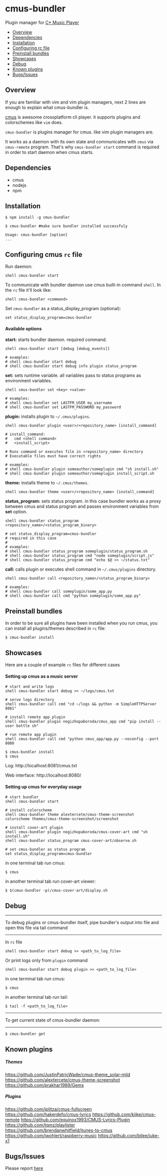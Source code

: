 # cmus-bundler

Plugin manager for [C* Music Player](https://github.com/cmus/cmus)


  * [Overview](#overview)
  * [Dependencies](#dependencies)
  * [Installation](#installation)
  * [Configuring rc file](#configuring-cmus-rc-file)
  * [Preinstall bundles](#preinstall-bundles)
  * [Showcases](#showcases)
  * [Debug](#debug)
  * [Known plugins](#known-plugins)
  * [Bugs/Issues](#bugsissues)


## Overview

If you are familiar with vim and vim plugin managers, next 2 lines are enough to explain what cmus-bundler is.

[cmus](https://github.com/cmus/cmus) is awesome crossplatform cli player. it supports plugins and colorschemes like `vim` does.

`cmus-bundler` is plugins manager for cmus. like vim plugin managers are.

It works as a daemon with its own state and communicates with `cmus` via `cmus-remote` program. That's why `cmus-bundler start` command is required in order to start daemon when cmus starts.

## Dependencies

  * cmus
  * nodejs
  * npm

## Installation

```shell
$ npm install -g cmus-bundler
```

```shell
$ cmus-bundler #make sure bundler installed successfuly

Usage: cmus-bundler [option]
...

```


## Configuring cmus `rc` file

Run daemon:
```vim
shell cmus-bundler start
```

To communicate with bundler daemon use cmus built-in command `shell`. In the `rc` file it'll look like:
```vim
shell cmus-bundler <command>
```

Set `cmus-bundler` as a status_display_program (optional):
```vim
set status_display_program=cmus-bundler
```

#### Available options

**start:** starts bundler daemon. required command.
```vim
shell cmus-bundler start [debug [debug_events]]

# examples:
# shell cmus-bundler start debug
# shell cmus-bundler start debug info plugin status_program
```

**set:** sets runtime variable. all variables pass to status programs as environment variables.
```vim
shell cmus-bundler set <key> <value>

# examples:
# shell cmus-bundler set LASTFM_USER my_username
# shell cmus-bundler set LASTFM_PASSWORD my_password
```

**plugin:** installs plugin to `~/.cmus/plugins`.
```vim
shell cmus-bundler plugin <user>/<repository_name> [install_command]

# install_command:
#   cmd <shell command>
#   <install_script>

# Runs command or executes file in <repository_name> directory
# Executable files must have correct rights

# examples:
# shell cmus-bundler plugin someauthor/someplugin cmd "sh install.sh"
# shell cmus-bundler plugin someauthor/someplugin install_script.sh
```

**theme:** installs theme to `~/.cmus/themes`.
```vim
shell cmus-bundler theme <user>/<repository_name> [install_command]
```

**status_program:** sets status program. in this case bundler works as a proxy between cmus and status program and passes environment variables from **set** option.
```vim
shell cmus-bundler status_program <repository_name>/<status_program_binary>

# set status_display_program=cmus-bundler
# required in this case
# 
# examples:
# shell cmus-bundler status_program someplugin/status_program.sh
# shell cmus-bundler status_program cmd "node someplugin/script.js"
# shell cmus-bundler status_program cmd "echo $@ >> ~/status.txt"
```

**call:** calls plugin or executes shell command in `~/.cmus/plugins` directory.
```vim
shell cmus-bundler call <repository_name>/<status_program_binary>

# examples:
# shell cmus-bundler call someplugin/some_app.py
# shell cmus-bundler call cmd "python someplugin/some_app.py"
```

## Preinstall bundles
In order to be sure all plugins have been installed when you run cmus, you can install all plugins/themes described in `rc` file:

```shell
$ cmus-bundler install
```

## Showcases

Here are a couple of example `rc` files for different cases

#### Setting up cmus as a music server

```vim
# start and write logs
shell cmus-bundler start debug >> ~/logs/cmus.txt

# serve logs directory
shell cmus-bundler call cmd "cd ~/logs && python -m SimpleHTTPServer 8081"

# install remote app plugin
shell cmus-bundler plugin nogizhopaboroda/cmus_app cmd "pip install --user bottle sh"

# run remote app plugin
shell cmus-bundler call cmd "python cmus_app/app.py --noconfig --port 8080
```

```shell
$ cmus-bundler install
$ cmus
```

Log:
http://localhost:8081/cmus.txt

Web interface:
http://localhost:8080/



#### Setting up cmus for everyday usage
```vim
# start bundler
shell cmus-bundler start

# install colorscheme
shell cmus-bundler theme alextercete/cmus-theme-screenshot
colorscheme themes/cmus-theme-screenshot/screenshot

# install cover-art plugin
shell cmus-bundler plugin nogizhopaboroda/cmus-cover-art cmd "sh install.sh"
shell cmus-bundler status_program cmus-cover-art/observe.sh

# set cmus-bundler as status program
set status_display_program=cmus-bundler
```

in one terminal tab run cmus:
```shell
$ cmus
```

in another terminal tab run cover-art viewer:
```shell
$ $(cmus-bundler -p)/cmus-cover-art/display.sh
```

## Debug

***
To debug plugins or cmus-bundler itself, pipe bundler's output into file and open this file via tail command
***

In `rc` file
```vim
shell cmus-bundler start debug >> <path_to_log_file>
```
Or print logs only from `plugin` command
```vim
shell cmus-bundler start debug plugin >> <path_to_log_file>
```

in one terminal tab run cmus:
```shell
$ cmus
```

in another terminal tab run tail:
```shell
$ tail -f <path_to_log_file>
```

***
To get current state of cmus-bundler daemon:
***

```shell
$ cmus-bundler get
```

## Known plugins

##### Themes
https://github.com/JustinPatricWade/cmus-theme_solar-mild
https://github.com/alextercete/cmus-theme-screenshot
https://github.com/prakhar1989/Gems

##### Plugins
https://github.com/jplitza/cmus-fullscreen
https://github.com/hakerdefo/cmus-lyrics
https://github.com/kiike/cmus-remote
https://github.com/equinox1993/CMUS-Lyrics-Plugin
https://github.com/tqmz/playlister
https://github.com/brendanwhitfield/itunes-to-cmus
https://github.com/jwohlert/raspberry-music
https://github.com/bilee/juke-x1

## Bugs/Issues
Please report [here](https://github.com/nogizhopaboroda/cmus-bundler/issues)
